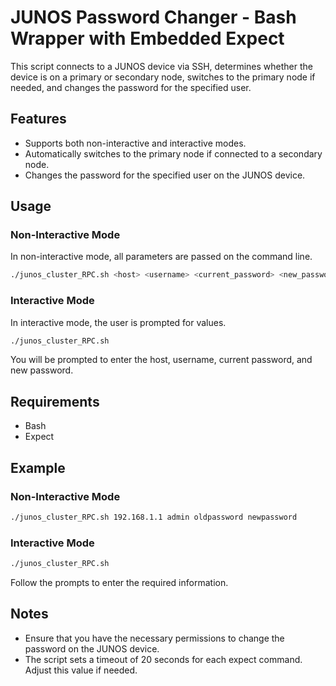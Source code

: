 # JUNOS Password Changer - Bash Wrapper with Embedded Expect

This script connects to a JUNOS device via SSH, determines whether the device is on a primary or secondary node, switches to the primary node if needed, and changes the password for the specified user.

## Features

- Supports both non-interactive and interactive modes.
- Automatically switches to the primary node if connected to a secondary node.
- Changes the password for the specified user on the JUNOS device.

## Usage

### Non-Interactive Mode

In non-interactive mode, all parameters are passed on the command line.

```bash
./junos_cluster_RPC.sh <host> <username> <current_password> <new_password>
```

### Interactive Mode

In interactive mode, the user is prompted for values.

```bash
./junos_cluster_RPC.sh
```

You will be prompted to enter the host, username, current password, and new password.

## Requirements

- Bash
- Expect

## Example

### Non-Interactive Mode

```bash
./junos_cluster_RPC.sh 192.168.1.1 admin oldpassword newpassword
```

### Interactive Mode

```bash
./junos_cluster_RPC.sh
```

Follow the prompts to enter the required information.

## Notes

- Ensure that you have the necessary permissions to change the password on the JUNOS device.
- The script sets a timeout of 20 seconds for each expect command. Adjust this value if needed.
